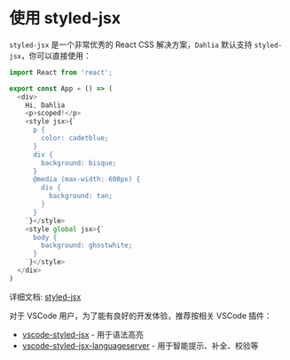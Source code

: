 # 使用 styled-jsx

`styled-jsx` 是一个非常优秀的 React CSS 解决方案，`Dahlia` 默认支持 `styled-jsx`，你可以直接使用：

```js
import React from 'react';

export const App = () => (
  <div>
    Hi, Dahlia
    <p>scoped!</p>
    <style jsx>{`
      p {
        color: cadetblue;
      }
      div {
        background: bisque;
      }
      @media (max-width: 600px) {
        div {
          background: tan;
        }
      }
    `}</style>
    <style global jsx>{`
      body {
        background: ghostwhite;
      }
    `}</style>
  </div>
)
```

详细文档: [styled-jsx](https://github.com/zeit/styled-jsx)

对于 VSCode 用户，为了能有良好的开发体验，推荐按相关 VSCode 插件：

- [vscode-styled-jsx](https://marketplace.visualstudio.com/items?itemName=blanu.vscode-styled-jsx) - 用于语法高亮
- [vscode-styled-jsx-languageserver](https://marketplace.visualstudio.com/items?itemName=AndrewRazumovsky.vscode-styled-jsx-languageserver) - 用于智能提示、补全、校验等